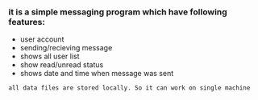 ### it is a simple messaging program which have following features:

  - user account
  - sending/recieving message
  - shows all user list
  - show read/unread status
  - shows date and time when message was sent

`all data files are stored locally. So it can work on single machine`
  
  
